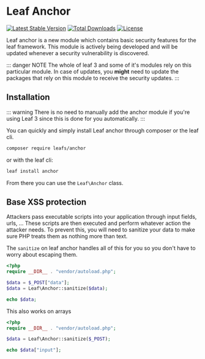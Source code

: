 # Leaf Anchor <Badge text="new" />

[![Latest Stable Version](https://poser.pugx.org/leafs/anchor/v/stable)](https://packagist.org/packages/leafs/anchor)
[![Total Downloads](https://poser.pugx.org/leafs/anchor/downloads)](https://packagist.org/packages/leafs/anchor)
[![License](https://poser.pugx.org/leafs/anchor/license)](https://packagist.org/packages/leafs/anchor)

Leaf anchor is a new module which contains basic security features for the leaf framework. This module is actively being developed and will be updated whenever a security vulnerability is discovered.

::: danger NOTE
The whole of leaf 3 and some of it's modules rely on this particular module. In case of updates, you **might** need to update the packages that rely on this module to receive the security updates.
:::

## Installation

::: warning
There is no need to manually add the anchor module if you're using Leaf 3 since this is done for you automatically.
:::

You can quickly and simply install Leaf anchor through composer or the leaf cli.

```sh
composer require leafs/anchor
```

or with the leaf cli:

```sh
leaf install anchor
```

From there you can use the `Leaf\Anchor` class.

## Base XSS protection

Attackers pass executable scripts into your application through input fields, urls, ... These scripts are then executed and perform whatever action the attacker needs. To prevent this, you will need to sanitize your data to make sure PHP treats them as nothing more than text.

The `sanitize` on leaf anchor handles all of this for you so you don't have to worry about escaping them.

```php
<?php
require __DIR__ . "vendor/autoload.php";

$data = $_POST["data"];
$data = Leaf\Anchor::sanitize($data);

echo $data;
```

This also works on arrays

```php
<?php
require __DIR__ . "vendor/autoload.php";

$data = Leaf\Anchor::sanitize($_POST);

echo $data["input"];
```
